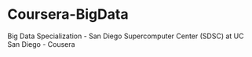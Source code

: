 # Coursera-BigData
Big Data Specialization - San Diego Supercomputer Center (SDSC) at UC San Diego - Cousera
